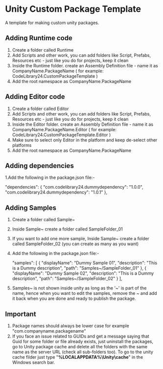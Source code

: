 # Unity Custom Package Template

A template for making custom unity packages.

## Adding Runtime code

1. Create a folder called Runtime
2. Add Scripts and other work, you can add folders like Script, Prefabs, Resources etc - just like you do for projects, keep it clean
3. Inside the Runtime folder. create an Assembly Definition file - name it as CompanyName.PackageName ( for example: CodeLibrary24.CustomPackageTemplate )
4. Add the root namespace as CompanyName.PackageName

## Adding Editor code

1. Create a folder called Editor
2. Add Scripts and other work, you can add folders like Script, Prefabs, Resources etc - just like you do for projects, keep it clean
3. Inside the Editor folder. create an Assembly Definition file - name it as CompanyName.PackageName.Editor ( for example: CodeLibrary24.CustomPackageTemplate.Editor )
4. Make sure to select only Editor in the platform and keep de-select other platforms
5. Add the root namespace as CompanyName.PackageName

## Adding dependencies

1.Add the following in the package.json file:-
  
 "dependencies": {
     "com.codelibrary24.dummydependency": "1.0.0",
     "com.codelibrary24.dummydependency": "1.0.1"
 },


 ## Adding Samples
 
 1. Create a folder called Sample~
 2. Inside Sample~ create a folder called SampleFolder_01
 3. If you want to add one more sample, Inside Sample~ create a folder called SampleFolder_02 (you can create as many as you want)
 4. Add the following in the package.json file:-
 
     "samples": [
        {
            "displayName": "Dummy Sample 01",
            "description": "This is a Dummy description",
            "path": "Samples~/SampleFolder_01"
        },
        {
            "displayName": "Dummy Sample 02",
            "description": "This is a Dummy description",
            "path": "Samples~/SampleFolder_02"
        }
    ],
 
 6. Samples~ is not shown inside unity as long as the '~' is part of the name, hence when you want to edit the samples, remove the ~ and add it back when you are done and ready to publish the package.
    

## Important
1. Package names should always be lower case for example "com.companyname.packagename"
2. If you face an issue related to GUIDs and get a message saying that Guid for some folder or file already exists, just uninstall the packages, go to Unity package cache and delete all the folders with the same name as the server URL (check all sub-folders too). To go to the unity cache filder just type "**%LOCALAPPDATA%\Unity\cache**" in the Windows search bar. 
